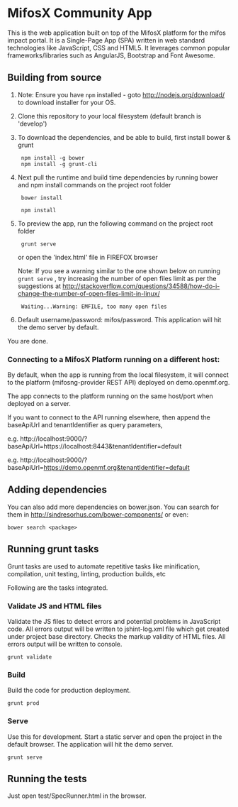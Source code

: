 # MifosX Community App

This is the  web application built on top of the MifosX platform for the mifos impact portal. It is a Single-Page App (SPA) written in web standard technologies like JavaScript, CSS and HTML5. It leverages common popular frameworks/libraries such as AngularJS, Bootstrap and Font Awesome.


## Building from source

1. Note: Ensure you have ```npm``` installed - goto http://nodejs.org/download/ to download installer for your OS.

1. Clone this repository to your local filesystem (default branch is 'develop')

1. To download the dependencies, and be able to build, first install bower & grunt
   ```
    npm install -g bower
    npm install -g grunt-cli
   ```

1. Next pull the runtime and build time dependencies by running bower and npm install commands on the project root folder

   ```
    bower install
   ```
   ```
    npm install 
   ```

1. To preview the app, run the following command on the project root folder

   ```
    grunt serve
   ```
   or open the 'index.html' file in FIREFOX browser

   Note: If you see a warning similar to the one shown below on running `grunt serve` , try increasing the number of open files limit as per the suggestions at http://stackoverflow.com/questions/34588/how-do-i-change-the-number-of-open-files-limit-in-linux/ 

   ```
    Waiting...Warning: EMFILE, too many open files

   ```

1. Default username/password: mifos/password. This application will hit the demo server by default.

You are done.

### Connecting to a MifosX Platform running on a different host:

By default, when the app is running from the local filesystem, it will connect to the platform (mifosng-provider REST API) deployed on demo.openmf.org.

The app connects to the platform running on the same host/port when deployed on a server.

If you want to connect to the API running elsewhere, then append the baseApiUrl and tenantIdentifier as query parameters,

e.g. http://localhost:9000/?baseApiUrl=https://localhost:8443&tenantIdentifier=default

e.g. http://localhost:9000/?baseApiUrl=https://demo.openmf.org&tenantIdentifier=default
## Adding dependencies

You can also add more dependencies on bower.json. 
You can search for them in http://sindresorhus.com/bower-components/ or even:

```
bower search <package>
```

## Running grunt tasks

Grunt tasks are used to automate repetitive tasks like minification, compilation, unit testing, linting, production builds, etc

Following are the tasks integrated.

### Validate JS and HTML files

Validate the JS files to detect errors and potential problems in JavaScript code. All errors output will be written to jshint-log.xml file which get created under project base directory.
Checks the markup validity of HTML files. All errors output will be written to console.

```
grunt validate
```

### Build

Build the code for production deployment.

```
grunt prod
```

### Serve

Use this for development.
Start a static server and open the project in the default browser. The application will hit the demo server.

```
grunt serve
```

## Running the tests

Just open test/SpecRunner.html in the browser.


